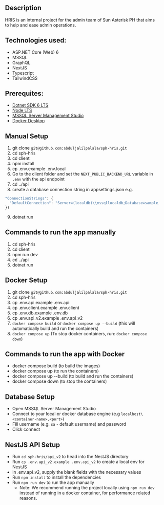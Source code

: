 ## Description

HRIS is an internal project for the admin team of Sun Asterisk PH that aims to help and ease admin operations.

## Technologies used:

- ASP.NET Core (Web) 6
- MSSQL
- GraphQL
- NextJS
- Typescript
- TailwindCSS

## Prerequites:

- [Dotnet SDK 6 LTS](https://dotnet.microsoft.com/en-us/download)
- [Node LTS](https://nodejs.org/dist/v18.12.1/node-v18.12.1-x64.msi)
- [MSSQL Server Management Studio](https://learn.microsoft.com/en-us/sql/ssms/download-sql-server-management-studio-ssms?view=sql-server-ver16)
- [Docker Desktop](https://www.docker.com/products/docker-desktop/)

## Manual Setup

1. git clone `git@github.com:abduljalilpalala/sph-hris.git`
2. cd sph-hris
3. cd client
4. npm install
5. cp .env.example .env.local
6. Go to the client folder and set the `NEXT_PUBLIC_BACKEND_URL` variable in `.env` with the api endpoint
7. cd ../api
8. create a database connection string in appsettings.json e.g.

```javascript
"ConnectionStrings": {
  "DefaultConnection": "Server=(localdb)\\mssqllocaldb;Database=sample;Trusted_Connection=True;"
})
```

9. dotnet run

## Commands to run the app manually

1. cd sph-hris
2. cd client
3. npm run dev
4. cd ../api
5. dotnet run

## Docker Setup

1. git clone `git@github.com:abduljalilpalala/sph-hris.git`
2. cd sph-hris
3. cp .env.api.example .env.api
4. cp .env.client.example .env.client
5. cp .env.db.example .env.db
6. cp .env.api_v2.example .env.api_v2
7. `docker compose build` or `docker compose up --build` (this will automatically build and run the containers)
8. `docker compose up` (To stop docker containers, run: `docker compose down`)

## Commands to run the app with Docker

- docker compose build (to build the images)
- docker compose up (to run the containers)
- docker compose up --build (to build and run the containers)
- docker compose down (to stop the containers)

## Database Setup

- Open MSSQL Server Management Studio
- Connect to your local or docker database engine (e.g `localhost\<container-name>,<port>`)
- Fill username (e.g. `sa` - default username) and password
- Click connect

## NestJS API Setup

- Run `cd sph-hris/api_v2` to head into the NestJS directory
- Run `cp .env.api_v2.example .env.api_v2` to create a local env for NestJS
- In .env.api_v2, supply the blank fields with the necessary values
- Run `npm install` to install the dependencies
- Run `npm run dev` to run the app manually
  - Note: We recommend running the project locally using `npm run dev` instead of running in a docker container, for performance related reasons.
